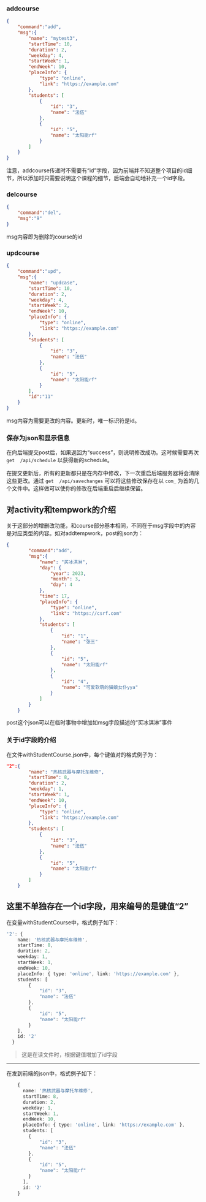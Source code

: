 ### addcourse
```json
{
    "command":"add",
    "msg":{
        "name": "mytest3",
        "startTime": 10,
        "duration": 2,
        "weekday": 4,
        "startWeek": 1,
        "endWeek": 10,
        "placeInfo": {
            "type": "online",
            "link": "https://example.com"
        },
        "students": [
            {
                "id": "3",
                "name": "法伍"
            },
            {
                "id": "5",
                "name": "太阳能rf"
            }
        ]
    }
}
```
注意，addcourse传递时不需要有“id”字段，因为前端并不知道整个项目的id细节，所以添加时只需要说明这个课程的细节，后端会自动地补充一个id字段。
### delcourse
```json
{
    "command":"del",
    "msg":"9"
}
```
msg内容即为删除的course的id


### updcourse
```json
{
    "command":"upd",
    "msg":{
        "name": "updcase",
        "startTime": 10,
        "duration": 2,
        "weekday": 4,
        "startWeek": 2,
        "endWeek": 10,
        "placeInfo": {
            "type": "online",
            "link": "https://example.com"
        },
        "students": [
            {
                "id": "3",
                "name": "法伍"
            },
            {
                "id": "5",
                "name": "太阳能rf"
            }
        ],
        "id":"11"
    }
}
```
msg内容为需要更改的内容。更新时，唯一标识符是id。

### 保存为json和显示信息
在向后端提交post后，如果返回为“success”，则说明修改成功。这时候需要再次 ```get  /api/schedule``` 以获得新的schedule。

在提交更新后，所有的更新都只是在内存中修改，下一次重启后端服务器将会清除这些更改。通过 ```get  /api/savechanges``` 可以将这些修改保存在以 ```com_``` 为首的几个文件中。这样做可以使你的修改在后端重启后继续保留。


## 对activity和tempwork的介绍
关于这部分的增删改功能，和course部分基本相同，不同在于msg字段中的内容是对应类型的内容。如对addtempwork，post的json为：
```json
{
        "command":"add",
        "msg":{
            "name": "买冰淇淋",
            "day": {
                "year": 2023,
                "month": 3,
                "day": 4
            },
            "time": 17,
            "placeInfo": {
                "type": "online",
                "link": "https://csrf.com"
            },
            "students": [
                {
                    "id": "1",
                    "name": "张三"
                },
                {
                    "id": "5",
                    "name": "太阳能rf"
                },
                {
                    "id": "4",
                    "name": "可爱软萌的猫娘女仆yya"
                }
            ]
        }
    }
```
post这个json可以在临时事物中增加如msg字段描述的“买冰淇淋”事件

### 关于id字段的介绍
在文件withStudentCourse.json中，每个键值对的格式例子为：
```json
"2":{
        "name": "热核武器与摩托车维修",
        "startTime": 8,
        "duration": 2,
        "weekday": 1,
        "startWeek": 1,
        "endWeek": 10,
        "placeInfo": {
            "type": "online",
            "link": "https://example.com"
        },
        "students": [
            {
                "id": "3",
                "name": "法伍"
            },
            {
                "id": "5",
                "name": "太阳能rf"
            }
        ]
    }
```
这里不单独存在一个id字段，用来编号的是键值“2”
---
在变量withStudentCourse中，格式例子如下：
```ts
'2': {
    name: '热核武器与摩托车维修',
    startTime: 8,
    duration: 2,
    weekday: 1,
    startWeek: 1,
    endWeek: 10,
    placeInfo: { type: 'online', link: 'https://example.com' },
    students: [ 
        {
            "id": "3",
            "name": "法伍"
        },
        {
            "id": "5",
            "name": "太阳能rf"
        } 
    ],
    id: '2'
  }
```
> 这是在读文件时，根据键值增加了id字段

---
在发到前端的json中，格式例子如下：
```ts
    {
      name: '热核武器与摩托车维修',
      startTime: 8,
      duration: 2,
      weekday: 1,
      startWeek: 1,
      endWeek: 10,
      placeInfo: { type: 'online', link: 'https://example.com' },
      students: [ 
        {
            "id": "3",
            "name": "法伍"
        },
        {
            "id": "5",
            "name": "太阳能rf"
        } 
      ],
      id: '2'
    }
```

